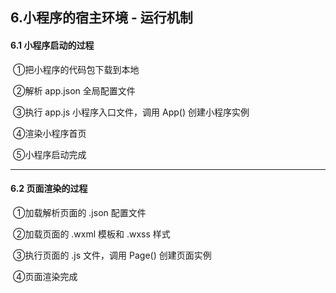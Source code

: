 ## 6.小程序的宿主环境 - 运行机制



#### 			6.1 小程序启动的过程



​					①把小程序的代码包下载到本地

​					②解析 app.json 全局配置文件

​					③执行 app.js 小程序入口文件，调用 App() 创建小程序实例

​					④渲染小程序首页

​					⑤小程序启动完成

------



#### 		6.2 页面渲染的过程



​				①加载解析页面的 .json 配置文件

​				②加载页面的 .wxml 模板和 .wxss 样式

​				③执行页面的 .js 文件，调用 Page() 创建页面实例

​				④页面渲染完成